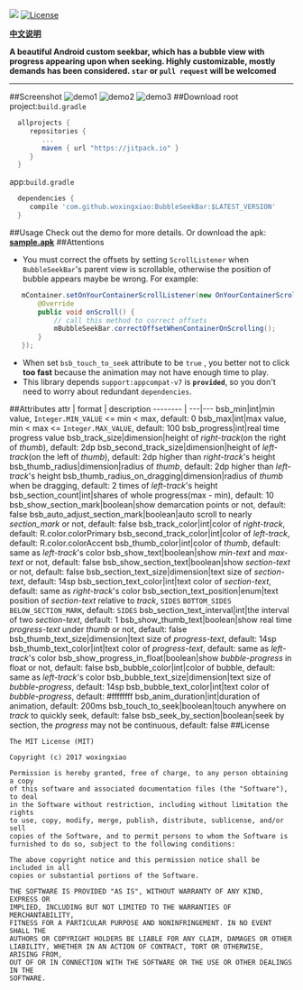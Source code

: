 [![](https://jitpack.io/v/woxingxiao/BubbleSeekBar.svg)](https://jitpack.io/#woxingxiao/BubbleSeekBar)
[![License](http://img.shields.io/badge/license-MIT-green.svg?style=flat)]()

[**中文说明**](https://github.com/woxingxiao/BubbleSeekBar/blob/master/README_zh.md)

**A beautiful Android custom seekbar, which has a bubble view with progress appearing upon when seeking. Highly customizable, mostly demands has been considered. `star` or `pull request` will be welcomed**
****
##Screenshot
![demo1](https://github.com/woxingxiao/BubbleSeekBar/blob/master/screenshot/demo1.gif)
![demo2](https://github.com/woxingxiao/BubbleSeekBar/blob/master/screenshot/demo2.gif)
![demo3](https://github.com/woxingxiao/BubbleSeekBar/blob/master/screenshot/demo3.gif)
##Download
root project:`build.gradle`
```groovy
  allprojects {
	 repositories {
		...
		maven { url "https://jitpack.io" }
	 }
  }
```
app:`build.gradle`
```groovy
  dependencies {
     compile 'com.github.woxingxiao:BubbleSeekBar:$LATEST_VERSION'
  }
```
##Usage
Check out the demo for more details.
Or download the apk:
[**sample.apk**](https://github.com/woxingxiao/BubbleSeekBar/raw/master/apk/sample.apk)
##Attentions
- You must correct the offsets by setting `ScrollListener` when `BubbleSeekBar`'s parent view is scrollable, otherwise the position of bubble appears maybe be wrong. For example:
```java
   mContainer.setOnYourContainerScrollListener(new OnYourContainerScrollListener() {
       @Override
       public void onScroll() {
           // call this method to correct offsets
           mBubbleSeekBar.correctOffsetWhenContainerOnScrolling();
       }
   });
```
- When set `bsb_touch_to_seek` attribute to be `true` , you better not to click **too fast** because the animation may not have enough time to play.
- This library depends `support:appcompat-v7` is **`provided`**, so you don't need to worry about redundant `dependencies`.

##Attributes
attr | format | description
-------- | ---|---
bsb_min|int|min value, `Integer.MIN_VALUE` <= min < max, default: 0
bsb_max|int|max value, min < max <= `Integer.MAX_VALUE`, default: 100
bsb_progress|int|real time progress value
bsb_track_size|dimension|height of _right-track_(on the right of _thumb_), default: 2dp
bsb_second_track_size|dimension|height of _left-track_(on the left of _thumb_), default: 2dp higher than _right-track_'s height
bsb_thumb_radius|dimension|radius of _thumb_, default: 2dp higher than _left-track_'s height
bsb_thumb_radius_on_dragging|dimension|radius of _thumb_ when be dragging, default: 2 times of _left-track_'s height
bsb_section_count|int|shares of whole progress(max - min), default: 10
bsb_show_section_mark|boolean|show demarcation points or not, default: false
bsb_auto_adjust_section_mark|boolean|auto scroll to nearly _section_mark_ or not, default: false
bsb_track_color|int|color of _right-track_, default: R.color.colorPrimary
bsb_second_track_color|int|color of _left-track_, default: R.color.colorAccent
bsb_thumb_color|int|color of _thumb_, default: same as _left-track_'s color
bsb_show_text|boolean|show _min-text_ and _max-text_ or not, default: false
bsb_show_section_text|boolean|show _section-text_ or not, default: false
bsb_section_text_size|dimension|text size of _section-text_, default: 14sp
bsb_section_text_color|int|text color of _section-text_, default: same as _right-track_'s color
bsb_section_text_position|enum|text position of _section-text_ relative to _track_, `SIDES` `BOTTOM_SIDES` `BELOW_SECTION_MARK`, default: `SIDES`
bsb_section_text_interval|int|the interval of two _section-text_, default: 1
bsb_show_thumb_text|boolean|show real time _progress-text_ under _thumb_ or not, default: false
bsb_thumb_text_size|dimension|text size of _progress-text_, default: 14sp
bsb_thumb_text_color|int|text color of _progress-text_, default: same as _left-track_'s color
bsb_show_progress_in_float|boolean|show _bubble-progress_ in float or not, default: false
bsb_bubble_color|int|color of bubble, default: same as _left-track_'s color
bsb_bubble_text_size|dimension|text size of _bubble-progress_, default: 14sp
bsb_bubble_text_color|int|text color of _bubble-progress_, default: #ffffffff
bsb_anim_duration|int|duration of animation, default: 200ms
bsb_touch_to_seek|boolean|touch anywhere on _track_ to quickly seek, default: false
bsb_seek_by_section|boolean|seek by section, the _progress_ may not be continuous, default: false
##License
```
The MIT License (MIT)

Copyright (c) 2017 woxingxiao

Permission is hereby granted, free of charge, to any person obtaining a copy
of this software and associated documentation files (the "Software"), to deal
in the Software without restriction, including without limitation the rights
to use, copy, modify, merge, publish, distribute, sublicense, and/or sell
copies of the Software, and to permit persons to whom the Software is
furnished to do so, subject to the following conditions:

The above copyright notice and this permission notice shall be included in all
copies or substantial portions of the Software.

THE SOFTWARE IS PROVIDED "AS IS", WITHOUT WARRANTY OF ANY KIND, EXPRESS OR
IMPLIED, INCLUDING BUT NOT LIMITED TO THE WARRANTIES OF MERCHANTABILITY,
FITNESS FOR A PARTICULAR PURPOSE AND NONINFRINGEMENT. IN NO EVENT SHALL THE
AUTHORS OR COPYRIGHT HOLDERS BE LIABLE FOR ANY CLAIM, DAMAGES OR OTHER
LIABILITY, WHETHER IN AN ACTION OF CONTRACT, TORT OR OTHERWISE, ARISING FROM,
OUT OF OR IN CONNECTION WITH THE SOFTWARE OR THE USE OR OTHER DEALINGS IN THE
SOFTWARE.
```